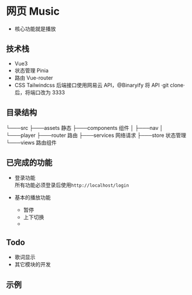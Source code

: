 # 网页 Music

- 核心功能就是播放

## 技术栈

- Vue3
- 状态管理 Pinia
- 路由 Vue-router
- CSS Tailwindcss
  后端接口使用网易云 API，@Binaryify
  将 API ·git clone·后，将端口改为 3333

## 目录结构

└───src
├───assets 静态
├───components 组件
│ ├───nav
│ └───player
├───router 路由
├───services 网络请求
├───store 状态管理
└───views 路由组件

## 已完成的功能

- 登录功能  
  所有功能必须登录后使用`http://localhost/login`

- 基本的播放功能
  - 暂停
  - 上下切换
  -

## Todo

- 歌词显示
- 其它模块的开发

## 示例
